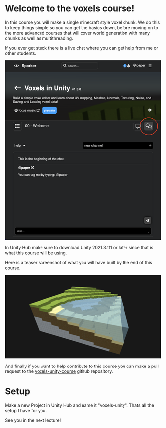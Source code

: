 # Welcome to the voxels course!
In this course you will make a single minecraft style voxel chunk. We do this to keep things simple so you can get the basics down, before moving on to the more advanced courses that will cover world generation with many chunks as well as multithreading.

If you ever get stuck there is a live chat where you can get help from me or other students.

![live chat sparker](/Assets/live_chat.png)

In Unity Hub make sure to download Unity 2021.3.1f1 or later since that is what this course will be using.

Here is a teaser screenshot of what you will have built by the end of this course.

![](/Assets/terrain_generator_beach.png)

And finally if you want to help contribute to this course you can make a pull request to the [voxels-unity-course](https://github.com/PaperPrototype/voxels-unity-course) github repository.

# Setup
Make a new Project in Unity Hub and name it "voxels-unity". Thats all the setup I have for you.

See you in the next lecture!